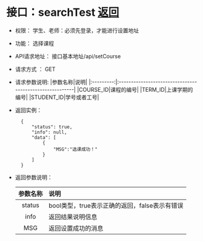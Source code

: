 # 接口：searchTest  [返回](../README.md)

- 权限：
    学生、老师：必须先登录，才能进行设置地址

- 功能：
    选择课程

- API请求地址：
   接口基本地址/api/setCourse
  
- 请求方式 ：
    GET

- 请求参数说明:
  |参数名称|说明|
  |:---------:|:--------------------------------------------------------|
  |COURSE_ID|课程的编号|
  |TERM_ID|上课学期的编号|
  |STUDENT_ID|学号或者工号|

- 返回实例：

        {
            "status": true,
            "info": null,
            "data": [
                {
                    "MSG":"选课成功！"
                }
            ]
        }

- 返回参数说明：

  |参数名称|说明|
  |:---------:|:--------------------------------------------------------|
  |status|bool类型，true表示正确的返回，false表示有错误|
  |info|返回结果说明信息|
  |MSG|返回设置成功的消息|

